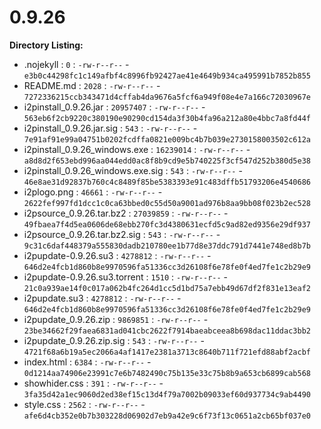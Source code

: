0.9.26
======

**Directory Listing:**

 - .nojekyll : `0` : `-rw-r--r--` - `e3b0c44298fc1c149afbf4c8996fb92427ae41e4649b934ca495991b7852b855`
 - README.md : `2028` : `-rw-r--r--` - `7272336215ccb343471d4cffab4da9676a5fcf6a949f08e4e7a166c72030967e`
 - i2pinstall_0.9.26.jar : `20957407` : `-rw-r--r--` - `563eb6f2cb9220c380190e90290cd154da3f30b4fa96a212a80e4bbc7a8fd44f`
 - i2pinstall_0.9.26.jar.sig : `543` : `-rw-r--r--` - `7e91af91e99a04751b0202fcdffa0821e009bc4b7b039e2730158003502c612a`
 - i2pinstall_0.9.26_windows.exe : `16239014` : `-rw-r--r--` - `a8d8d2f653ebd996aa044edd0ac8f8b9cd9e5b740225f3cf547d252b380d5e38`
 - i2pinstall_0.9.26_windows.exe.sig : `543` : `-rw-r--r--` - `46e8ae31d92837b760c4c8489f85be5383393e91c483dffb51793206e4540686`
 - i2plogo.png : `46661` : `-rw-r--r--` - `2622fef997fd1dcc1c0ca63bbed0c55d50a9001ad976b8aa9bb08f023b2ec528`
 - i2psource_0.9.26.tar.bz2 : `27039859` : `-rw-r--r--` - `49fbaea7f4d5ea0606de68ebb270fc3d4380631ecfd5c9ad82ed9356e29df937`
 - i2psource_0.9.26.tar.bz2.sig : `543` : `-rw-r--r--` - `9c31c6daf448379a555830dadb210780ee1b77d8e37ddc791d7441e748ed8b7b`
 - i2pupdate-0.9.26.su3 : `4278812` : `-rw-r--r--` - `646d2e4fcb1d860b8e9970596fa51336cc3d26108f6e78fe0f4ed7fe1c2b29e9`
 - i2pupdate-0.9.26.su3.torrent : `1510` : `-rw-r--r--` - `21c0a939ae14f0c017a062b4fc264d1cc5d1bd75a7ebb49d67df2f831e13eaf2`
 - i2pupdate.su3 : `4278812` : `-rw-r--r--` - `646d2e4fcb1d860b8e9970596fa51336cc3d26108f6e78fe0f4ed7fe1c2b29e9`
 - i2pupdate_0.9.26.zip : `9869851` : `-rw-r--r--` - `23be34662f29faea6831ad041cbc2622f7914baeabceea8b698dac11ddac3bb2`
 - i2pupdate_0.9.26.zip.sig : `543` : `-rw-r--r--` - `4721f68a6b19a5ec2066a4af1417e2381a3713c8640b711f721efd88abf2acbf`
 - index.html : `6384` : `-rw-r--r--` - `0d1214aa74906e23991c7e6b7482490c75b135e33c75b8b9a653cb6899cab568`
 - showhider.css : `391` : `-rw-r--r--` - `3fa35d42a1ec9060d2ed38ef15c13d4f79a7002b09033ef60d937734c9ab4490`
 - style.css : `2562` : `-rw-r--r--` - `afe6d4cb352e0b7b303228d06902d7eb9a42e9c6f73f13c0651a2cb65bf037e0`
